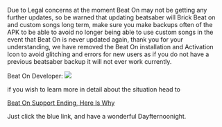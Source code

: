 Due to Legal concerns at the moment Beat On may not be getting any further updates, so be warned that updating beatsaber will Brick Beat on and custom songs long term, make sure you make backups often of the APK to be able to avoid no longer being able to use custom songs in the event that Beat On is never updated again, thank you for your understanding, we have removed the Beat On installation and Activation Icon to avoid glitching and errors for new users as if you do not have a previous beatsaber backup it will not ever work currently.

Beat On Developer:
![](https://cdn.discordapp.com/attachments/615234122604085262/629790798896168961/33rc7vqq5lq31.png)


if you wish to learn more in detail about the situation head to

[Beat On Support Ending, Here Is Why](https://www.reddit.com/r/OculusQuest/comments/dddjb9/beaton_support_ending_illicit_mods_are_now/)

Just click the blue link, and have a wonderful Dayfternoonight.